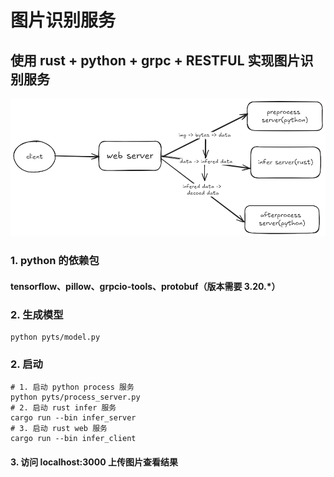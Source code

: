 # 图片识别服务
## 使用 rust + python + grpc + RESTFUL 实现图片识别服务
![alt text](introduction.png)
### 1. python 的依赖包
#### tensorflow、pillow、grpcio-tools、protobuf（版本需要 3.20.*）
### 2. 生成模型
```shell
python pyts/model.py
```

### 2. 启动
```shell
# 1. 启动 python process 服务
python pyts/process_server.py
# 2. 启动 rust infer 服务
cargo run --bin infer_server
# 3. 启动 rust web 服务
cargo run --bin infer_client
```

#### 3. 访问 localhost:3000 上传图片查看结果